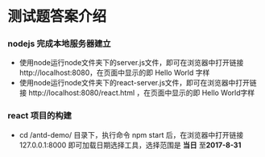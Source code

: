 # 测试题答案介绍

### nodejs 完成本地服务器建立
* 使用node运行node文件夹下的server.js文件，即可在浏览器中打开链接 http://localhost:8080，在页面中显示的即 Hello World 字样
* 使用node运行node文件夹下的react-server.js文件，即可在浏览器中打开链接 http://localhost:8080/react.html ，在页面中显示的即 Hello World字样

### react 项目的构建
* cd /antd-demo/ 目录下，执行命令 npm start 后，在浏览器中打开链接127.0.0.1:8000 即可加载日期选择工具，选择范围是 **当日** 至**2017-8-31**
